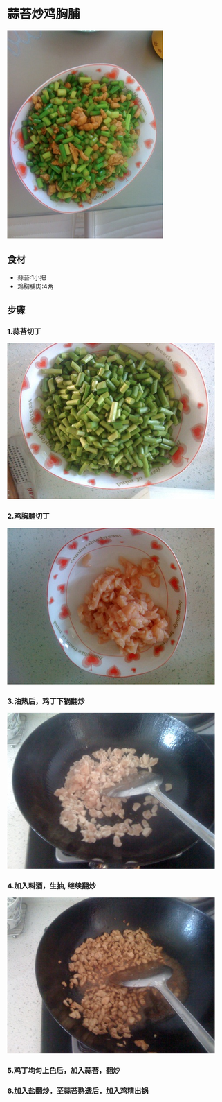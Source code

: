 蒜苔炒鸡胸脯
===============================
![蒜苔炒鸡胸脯](suan-tai-chao-ji-xiong-pu06.jpg)


## 食材 ##
* 蒜苔:1小把
* 鸡胸脯肉:4两
## 步骤 ##
### 1.蒜苔切丁  ###
![蒜苔炒鸡胸脯](suan-tai-chao-ji-xiong-pu01.jpg)
### 2.鸡胸脯切丁  ###
![蒜苔炒鸡胸脯](suan-tai-chao-ji-xiong-pu02.jpg)
### 3.油热后，鸡丁下锅翻炒  ###
![蒜苔炒鸡胸脯](suan-tai-chao-ji-xiong-pu03.jpg)
### 4.加入料酒，生抽, 继续翻炒  ###
![蒜苔炒鸡胸脯](suan-tai-chao-ji-xiong-pu05.jpg)
### 5.鸡丁均匀上色后，加入蒜苔，翻炒  ###
### 6.加入盐翻炒，至蒜苔熟透后，加入鸡精出锅  ###
